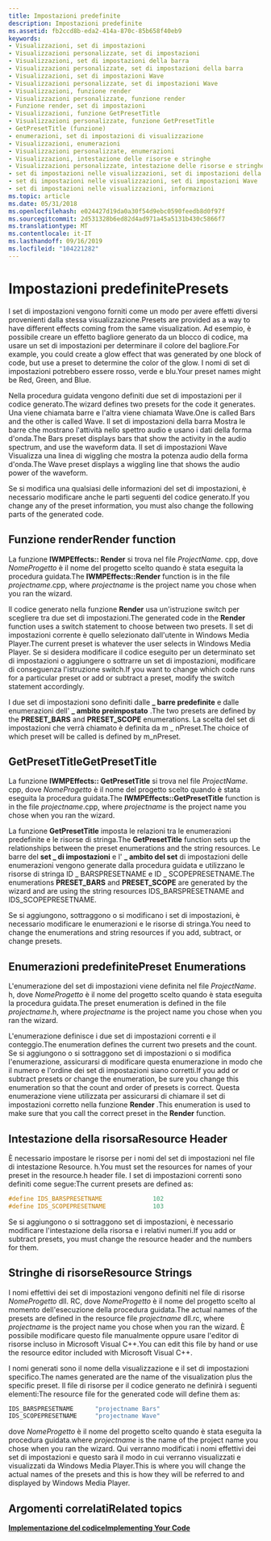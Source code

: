 ```yaml
---
title: Impostazioni predefinite
description: Impostazioni predefinite
ms.assetid: fb2ccd8b-eda2-414a-870c-85b658f40eb9
keywords:
- Visualizzazioni, set di impostazioni
- Visualizzazioni personalizzate, set di impostazioni
- Visualizzazioni, set di impostazioni della barra
- Visualizzazioni personalizzate, set di impostazioni della barra
- Visualizzazioni, set di impostazioni Wave
- Visualizzazioni personalizzate, set di impostazioni Wave
- Visualizzazioni, funzione render
- Visualizzazioni personalizzate, funzione render
- Funzione render, set di impostazioni
- Visualizzazioni, funzione GetPresetTitle
- Visualizzazioni personalizzate, funzione GetPresetTitle
- GetPresetTitle (funzione)
- enumerazioni, set di impostazioni di visualizzazione
- Visualizzazioni, enumerazioni
- Visualizzazioni personalizzate, enumerazioni
- Visualizzazioni, intestazione delle risorse e stringhe
- Visualizzazioni personalizzate, intestazione delle risorse e stringhe
- set di impostazioni nelle visualizzazioni, set di impostazioni della barra
- set di impostazioni nelle visualizzazioni, set di impostazioni Wave
- set di impostazioni nelle visualizzazioni, informazioni
ms.topic: article
ms.date: 05/31/2018
ms.openlocfilehash: e024427d19da0a30f54d9ebc0590feedb8d0f97f
ms.sourcegitcommit: 2d531328b6ed82d4ad971a45a5131b430c5866f7
ms.translationtype: MT
ms.contentlocale: it-IT
ms.lasthandoff: 09/16/2019
ms.locfileid: "104221282"
---
```

# <a name="presets"></a><span data-ttu-id="ef77b-123">Impostazioni predefinite</span><span class="sxs-lookup"><span data-stu-id="ef77b-123">Presets</span></span>

<span data-ttu-id="ef77b-124">I set di impostazioni vengono forniti come un modo per avere effetti diversi provenienti dalla stessa visualizzazione.</span><span class="sxs-lookup"><span data-stu-id="ef77b-124">Presets are provided as a way to have different effects coming from the same visualization.</span></span> <span data-ttu-id="ef77b-125">Ad esempio, è possibile creare un effetto bagliore generato da un blocco di codice, ma usare un set di impostazioni per determinare il colore del bagliore.</span><span class="sxs-lookup"><span data-stu-id="ef77b-125">For example, you could create a glow effect that was generated by one block of code, but use a preset to determine the color of the glow.</span></span> <span data-ttu-id="ef77b-126">I nomi di set di impostazioni potrebbero essere rosso, verde e blu.</span><span class="sxs-lookup"><span data-stu-id="ef77b-126">Your preset names might be Red, Green, and Blue.</span></span>

<span data-ttu-id="ef77b-127">Nella procedura guidata vengono definiti due set di impostazioni per il codice generato.</span><span class="sxs-lookup"><span data-stu-id="ef77b-127">The wizard defines two presets for the code it generates.</span></span> <span data-ttu-id="ef77b-128">Una viene chiamata barre e l'altra viene chiamata Wave.</span><span class="sxs-lookup"><span data-stu-id="ef77b-128">One is called Bars and the other is called Wave.</span></span> <span data-ttu-id="ef77b-129">Il set di impostazioni della barra Mostra le barre che mostrano l'attività nello spettro audio e usano i dati della forma d'onda.</span><span class="sxs-lookup"><span data-stu-id="ef77b-129">The Bars preset displays bars that show the activity in the audio spectrum, and use the waveform data.</span></span> <span data-ttu-id="ef77b-130">Il set di impostazioni Wave Visualizza una linea di wiggling che mostra la potenza audio della forma d'onda.</span><span class="sxs-lookup"><span data-stu-id="ef77b-130">The Wave preset displays a wiggling line that shows the audio power of the waveform.</span></span>

<span data-ttu-id="ef77b-131">Se si modifica una qualsiasi delle informazioni del set di impostazioni, è necessario modificare anche le parti seguenti del codice generato.</span><span class="sxs-lookup"><span data-stu-id="ef77b-131">If you change any of the preset information, you must also change the following parts of the generated code.</span></span>

## <a name="render-function"></a><span data-ttu-id="ef77b-132">Funzione render</span><span class="sxs-lookup"><span data-stu-id="ef77b-132">Render function</span></span>

<span data-ttu-id="ef77b-133">La funzione **IWMPEffects:: Render** si trova nel file *ProjectName*. cpp, dove *NomeProgetto* è il nome del progetto scelto quando è stata eseguita la procedura guidata.</span><span class="sxs-lookup"><span data-stu-id="ef77b-133">The **IWMPEffects::Render** function is in the file *projectname*.cpp, where *projectname* is the project name you chose when you ran the wizard.</span></span>

<span data-ttu-id="ef77b-134">Il codice generato nella funzione **Render** usa un'istruzione switch per scegliere tra due set di impostazioni.</span><span class="sxs-lookup"><span data-stu-id="ef77b-134">The generated code in the **Render** function uses a switch statement to choose between two presets.</span></span> <span data-ttu-id="ef77b-135">Il set di impostazioni corrente è quello selezionato dall'utente in Windows Media Player.</span><span class="sxs-lookup"><span data-stu-id="ef77b-135">The current preset is whatever the user selects in Windows Media Player.</span></span> <span data-ttu-id="ef77b-136">Se si desidera modificare il codice eseguito per un determinato set di impostazioni o aggiungere o sottrarre un set di impostazioni, modificare di conseguenza l'istruzione switch.</span><span class="sxs-lookup"><span data-stu-id="ef77b-136">If you want to change which code runs for a particular preset or add or subtract a preset, modify the switch statement accordingly.</span></span>

<span data-ttu-id="ef77b-137">I due set di impostazioni sono definiti dalle **\_ barre predefinite** e dalle enumerazioni dell' **\_ ambito preimpostato** .</span><span class="sxs-lookup"><span data-stu-id="ef77b-137">The two presets are defined by the **PRESET\_BARS** and **PRESET\_SCOPE** enumerations.</span></span> <span data-ttu-id="ef77b-138">La scelta del set di impostazioni che verrà chiamato è definita da m \_ nPreset.</span><span class="sxs-lookup"><span data-stu-id="ef77b-138">The choice of which preset will be called is defined by m\_nPreset.</span></span>

## <a name="getpresettitle"></a><span data-ttu-id="ef77b-139">GetPresetTitle</span><span class="sxs-lookup"><span data-stu-id="ef77b-139">GetPresetTitle</span></span>

<span data-ttu-id="ef77b-140">La funzione **IWMPEffects:: GetPresetTitle** si trova nel file *ProjectName*. cpp, dove *NomeProgetto* è il nome del progetto scelto quando è stata eseguita la procedura guidata.</span><span class="sxs-lookup"><span data-stu-id="ef77b-140">The **IWMPEffects::GetPresetTitle** function is in the file *projectname*.cpp, where *projectname* is the project name you chose when you ran the wizard.</span></span>

<span data-ttu-id="ef77b-141">La funzione **GetPresetTitle** imposta le relazioni tra le enumerazioni predefinite e le risorse di stringa.</span><span class="sxs-lookup"><span data-stu-id="ef77b-141">The **GetPresetTitle** function sets up the relationships between the preset enumerations and the string resources.</span></span> <span data-ttu-id="ef77b-142">Le barre del **set \_ di impostazioni** e l' **\_ ambito del set** di impostazioni delle enumerazioni vengono generate dalla procedura guidata e utilizzano le risorse di stringa ID \_ BARSPRESETNAME e ID \_ SCOPEPRESETNAME.</span><span class="sxs-lookup"><span data-stu-id="ef77b-142">The enumerations **PRESET\_BARS** and **PRESET\_SCOPE** are generated by the wizard and are using the string resources IDS\_BARSPRESETNAME and IDS\_SCOPEPRESETNAME.</span></span>

<span data-ttu-id="ef77b-143">Se si aggiungono, sottraggono o si modificano i set di impostazioni, è necessario modificare le enumerazioni e le risorse di stringa.</span><span class="sxs-lookup"><span data-stu-id="ef77b-143">You need to change the enumerations and string resources if you add, subtract, or change presets.</span></span>

## <a name="preset-enumerations"></a><span data-ttu-id="ef77b-144">Enumerazioni predefinite</span><span class="sxs-lookup"><span data-stu-id="ef77b-144">Preset Enumerations</span></span>

<span data-ttu-id="ef77b-145">L'enumerazione del set di impostazioni viene definita nel file *ProjectName*. h, dove *NomeProgetto* è il nome del progetto scelto quando è stata eseguita la procedura guidata.</span><span class="sxs-lookup"><span data-stu-id="ef77b-145">The preset enumeration is defined in the file *projectname*.h, where *projectname* is the project name you chose when you ran the wizard.</span></span>

<span data-ttu-id="ef77b-146">L'enumerazione definisce i due set di impostazioni correnti e il conteggio.</span><span class="sxs-lookup"><span data-stu-id="ef77b-146">The enumeration defines the current two presets and the count.</span></span> <span data-ttu-id="ef77b-147">Se si aggiungono o si sottraggono set di impostazioni o si modifica l'enumerazione, assicurarsi di modificare questa enumerazione in modo che il numero e l'ordine dei set di impostazioni siano corretti.</span><span class="sxs-lookup"><span data-stu-id="ef77b-147">If you add or subtract presets or change the enumeration, be sure you change this enumeration so that the count and order of presets is correct.</span></span> <span data-ttu-id="ef77b-148">Questa enumerazione viene utilizzata per assicurarsi di chiamare il set di impostazioni corretto nella funzione **Render** .</span><span class="sxs-lookup"><span data-stu-id="ef77b-148">This enumeration is used to make sure that you call the correct preset in the **Render** function.</span></span>

## <a name="resource-header"></a><span data-ttu-id="ef77b-149">Intestazione della risorsa</span><span class="sxs-lookup"><span data-stu-id="ef77b-149">Resource Header</span></span>

<span data-ttu-id="ef77b-150">È necessario impostare le risorse per i nomi del set di impostazioni nel file di intestazione Resource. h.</span><span class="sxs-lookup"><span data-stu-id="ef77b-150">You must set the resources for names of your preset in the resource.h header file.</span></span> <span data-ttu-id="ef77b-151">I set di impostazioni correnti sono definiti come segue:</span><span class="sxs-lookup"><span data-stu-id="ef77b-151">The current presets are defined as:</span></span>


```C++
#define IDS_BARSPRESETNAME              102
#define IDS_SCOPEPRESETNAME             103
```



<span data-ttu-id="ef77b-152">Se si aggiungono o si sottraggono set di impostazioni, è necessario modificare l'intestazione della risorsa e i relativi numeri.</span><span class="sxs-lookup"><span data-stu-id="ef77b-152">If you add or subtract presets, you must change the resource header and the numbers for them.</span></span>

## <a name="resource-strings"></a><span data-ttu-id="ef77b-153">Stringhe di risorse</span><span class="sxs-lookup"><span data-stu-id="ef77b-153">Resource Strings</span></span>

<span data-ttu-id="ef77b-154">I nomi effettivi dei set di impostazioni vengono definiti nel file di risorse *NomeProgetto* dll. RC, dove *NomeProgetto* è il nome del progetto scelto al momento dell'esecuzione della procedura guidata.</span><span class="sxs-lookup"><span data-stu-id="ef77b-154">The actual names of the presets are defined in the resource file *projectname* dll.rc, where *projectname* is the project name you chose when you ran the wizard.</span></span> <span data-ttu-id="ef77b-155">È possibile modificare questo file manualmente oppure usare l'editor di risorse incluso in Microsoft Visual C++.</span><span class="sxs-lookup"><span data-stu-id="ef77b-155">You can edit this file by hand or use the resource editor included with Microsoft Visual C++.</span></span>

<span data-ttu-id="ef77b-156">I nomi generati sono il nome della visualizzazione e il set di impostazioni specifico.</span><span class="sxs-lookup"><span data-stu-id="ef77b-156">The names generated are the name of the visualization plus the specific preset.</span></span> <span data-ttu-id="ef77b-157">Il file di risorse per il codice generato ne definirà i seguenti elementi:</span><span class="sxs-lookup"><span data-stu-id="ef77b-157">The resource file for the generated code will define them as:</span></span>


```C++
IDS_BARSPRESETNAME      "projectname Bars"
IDS_SCOPEPRESETNAME     "projectname Wave"
```



<span data-ttu-id="ef77b-158">dove *NomeProgetto* è il nome del progetto scelto quando è stata eseguita la procedura guidata.</span><span class="sxs-lookup"><span data-stu-id="ef77b-158">where *projectname* is the name of the project name you chose when you ran the wizard.</span></span> <span data-ttu-id="ef77b-159">Qui verranno modificati i nomi effettivi dei set di impostazioni e questo sarà il modo in cui verranno visualizzati e visualizzati da Windows Media Player.</span><span class="sxs-lookup"><span data-stu-id="ef77b-159">This is where you will change the actual names of the presets and this is how they will be referred to and displayed by Windows Media Player.</span></span>

## <a name="related-topics"></a><span data-ttu-id="ef77b-160">Argomenti correlati</span><span class="sxs-lookup"><span data-stu-id="ef77b-160">Related topics</span></span>

<dl> <dt>

[<span data-ttu-id="ef77b-161">**Implementazione del codice**</span><span class="sxs-lookup"><span data-stu-id="ef77b-161">**Implementing Your Code**</span></span>](implementing-your-code.md)
</dt> </dl>

 

 




